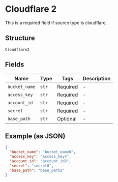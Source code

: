 
# Cloudflare 2

This is a required field if source type is cloudflare.

## Structure

`Cloudflare2`

## Fields

| Name | Type | Tags | Description |
|  --- | --- | --- | --- |
| `bucket_name` | `str` | Required | - |
| `access_key` | `str` | Required | - |
| `account_id` | `str` | Required | - |
| `secret` | `str` | Required | - |
| `base_path` | `str` | Optional | - |

## Example (as JSON)

```json
{
  "bucket_name": "bucket_name0",
  "access_key": "access_key4",
  "account_id": "account_id8",
  "secret": "secret8",
  "base_path": "base_path2"
}
```

